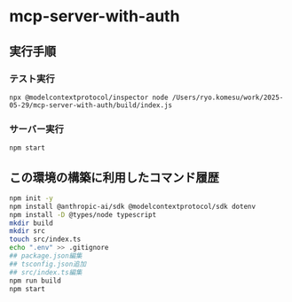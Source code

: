 # mcp-server-with-auth

## 実行手順

### テスト実行
`npx @modelcontextprotocol/inspector node /Users/ryo.komesu/work/2025-05-29/mcp-server-with-auth/build/index.js`

### サーバー実行
`npm start`


## この環境の構築に利用したコマンド履歴
```sh
npm init -y
npm install @anthropic-ai/sdk @modelcontextprotocol/sdk dotenv
npm install -D @types/node typescript
mkdir build
mkdir src
touch src/index.ts
echo ".env" >> .gitignore
## package.json編集
## tsconfig.json追加
## src/index.ts編集
npm run build
npm start
```
